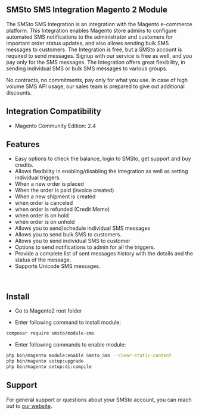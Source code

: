
## SMSto SMS Integration Magento 2 Module

The SMSto SMS Integration is an integration with the Magento e-commerce platform. This Integration enables Magento store admins to configure automated SMS notifications to the administrator and customers for important order status updates, and also allows sending bulk SMS messages to customers. The Integration is free, but a SMSto account is required to send messages. Signup with our service is free as well, and you pay only for the SMS messages. The Integration offers great flexibility, in sending individual SMS or bulk SMS messages to various groups.

No contracts, no commitments, pay only for what you use. In case of high volume SMS API usage, our sales team is prepared to give out additional discounts.

## Integration Compatibility

* Magento Community Edition: 2.4

## Features


* Easy options to check the balance, login to SMSto, get support and buy credits.<br/>
* Allows flexibility in enabling/disabling the Integration as well as setting individual triggers.<br/>
* When a new order is placed<br/>
* When the order is paid (invoice created)<br/>
* When a new shipment is created<br/>
* when order is canceled<br/>
* when order is refunded (Credit Memo)<br/>
* when order is on hold<br/>
* when order is on unhold<br/>
* Allows you to send/schedule individual SMS messages<br/>
* Allows you to send bulk SMS to customers.<br/>
* Allows you to send individual SMS to customer<br/>
* Options to send notifications to admin for all the triggers.<br/>
* Provide a complete list of sent messages history with the details and the status of the message.
* Supports Unicode SMS messages.
</p>
<br/>

## Install

* Go to Magento2 root folder

* Enter following command to install module:

```bash
composer require smsto/module-sms
```


* Enter following commands to enable module:

```bash
php bin/magento module:enable Smsto_Sms --clear-static-content
php bin/magento setup:upgrade
php bin/magento setup:di:compile
```

## Support

For general support or questions about your SMSto account, you can reach out to  [our website](https://support.sms.to/).
